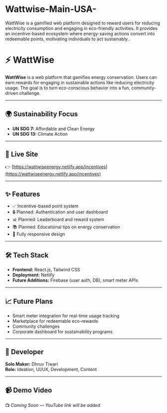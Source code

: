 # Wattwise-Main-USA-
WattWise is a gamified web platform designed to reward users for reducing electricity consumption and engaging in eco-friendly activities. It provides an incentive-based ecosystem where energy-saving actions convert into redeemable points, motivating individuals to act sustainably..
# ⚡ WattWise

**WattWise** is a web platform that gamifies energy conservation. Users can earn rewards for engaging in sustainable actions like reducing electricity usage. The goal is to turn eco-conscious behavior into a fun, community-driven challenge.

---

## 🌍 Sustainability Focus
- **UN SDG 7:** Affordable and Clean Energy
- **UN SDG 13:** Climate Action

---

## 🚀 Live Site
👉 [https://wattwiseenergy.netlify.app/incentives](https://wattwiseenergy.netlify.app/incentives)

---

## ✨ Features
- ✅ Incentive-based point system
- 🔒 Planned: Authentication and user dashboard
- 📊 Planned: Leaderboard and reward system
- 📚 Planned: Educational tips on energy conservation
- 📱 Fully responsive design

---

## 🛠️ Tech Stack
- **Frontend:** React.js, Tailwind CSS
- **Deployment:** Netlify
- **Future Additions:** Firebase (user auth, DB), smart meter APIs

---

## 📈 Future Plans
- Smart meter integration for real-time usage tracking
- Marketplace for redeemable eco-rewards
- Community challenges
- Corporate dashboard for sustainability programs

---

## 👤 Developer
**Solo Maker:** Dhruv Tiwari  
**Role:** Ideation, UI/UX, Development, Content

---

## 📹 Demo Video
📺 *Coming Soon — YouTube link will be added*

